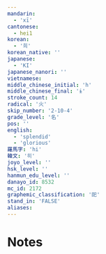 ```yaml
---
mandarin:
  - 'xī'
cantonese:
  - hei1
korean:
  - '희'
korean_native: ''
japanese:
  - 'KI'
japanese_nanori: ''
vietnamese:
middle_chinese_initial: 'h'
middle_chinese_final: 'ɨ'
stroke_count: 14
radical: '火'
skip_number: '2-10-4'
grade_level: '名'
pos: ''
english:
  - 'splendid'
  - 'glorious'
羅馬字: 'hi'
韓文: '히'
joyo_level: ''
hsk_level: ''
hanmun_edu_level: ''
danayo_id: 8532
mc_id: 2172
graphemic_classification: '巸'
stand_in: 'FALSE'
aliases:
---
```


# Notes
